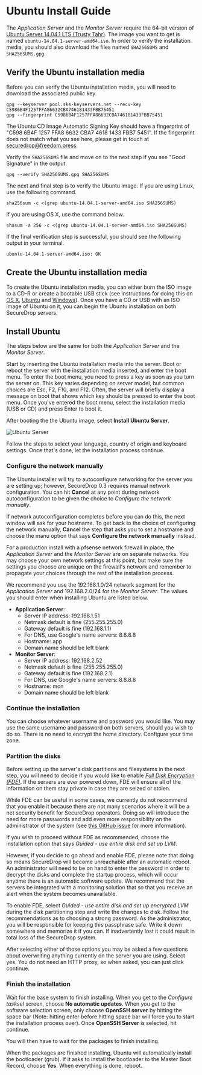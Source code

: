 # Ubuntu Install Guide

The *Application Server* and the *Monitor Server* require the 64-bit version of [Ubuntu Server 14.04.1 LTS (Trusty Tahr)](http://releases.ubuntu.com/14.04.1/). The image you want to get is named `ubuntu-14.04.1-server-amd64.iso`. In order to verify the installation media, you should also download the files named `SHA256SUMS` and `SHA256SUMS.gpg`.

## Verify the Ubuntu installation media

Before you can verify the Ubuntu installation media, you will need to download the associated public key.

```
gpg --keyserver pool.sks-keyservers.net --recv-key C5986B4F1257FFA86632CBA746181433FBB75451
gpg --fingerprint C5986B4F1257FFA86632CBA746181433FBB75451
```

The Ubuntu CD Image Automatic Signing Key should have a fingerprint of "C598 6B4F 1257 FFA8 6632  CBA7 4618 1433 FBB7 5451". If the fingerprint does not match what you see here, please get in touch at securedrop@freedom.press.

Verify the `SHA256SUMS` file and move on to the next step if you see "Good Signature" in the output.

```
gpg --verify SHA256SUMS.gpg SHA256SUMS
```

The next and final step is to verify the Ubuntu image. If you are using Linux, use the following command.

```
sha256sum -c <(grep ubuntu-14.04.1-server-amd64.iso SHA256SUMS)
```

If you are using OS X, use the command below.

```
shasum -a 256 -c <(grep ubuntu-14.04.1-server-amd64.iso SHA256SUMS)
```

If the final verification step is successful, you should see the following output in your terminal.

```
ubuntu-14.04.1-server-amd64.iso: OK
```

## Create the Ubuntu installation media

To create the Ubuntu installation media, you can either burn the ISO image to a CD-R or create a bootable USB stick (see instructions for doing this on [OS X](http://www.ubuntu.com/download/desktop/create-a-usb-stick-on-mac-osx), [Ubuntu](http://www.ubuntu.com/download/desktop/create-a-usb-stick-on-ubuntu) and [Windows](http://www.ubuntu.com/download/desktop/create-a-usb-stick-on-windows)). Once you have a CD or USB with an ISO image of Ubuntu on it, you can begin the Ubuntu installation on both SecureDrop servers.

## Install Ubuntu

The steps below are the same for both the *Application Server* and the *Monitor Server*.

Start by inserting the Ubuntu installation media into the server. Boot or reboot the server with the installation media inserted, and enter the boot menu. To enter the boot menu, you need to press a key as soon as you turn the server on. This key varies depending on server model, but common choices are Esc, F2, F10, and F12. Often, the server will briefly display a message on boot that shows which key should be pressed to enter the boot menu. Once you've entered the boot menu, select the installation media (USB or CD) and press Enter to boot it.

After booting the the Ubuntu image, select **Install Ubuntu Server**.

![Ubuntu Server](/docs/images/install/ubuntu_server.png)

Follow the steps to select your language, country of origin and keyboard settings. Once that's done, let the installation process continue.

### Configure the network manually

The Ubuntu installer will try to autoconfigure networking for the server you are setting up; however, SecureDrop 0.3 requires manual network configuration. You can hit **Cancel** at any point during network autoconfiguration to be given the choice to *Configure the network manually*. 

If network autoconfiguration completes before you can do this, the next window will ask for your hostname. To get back to the choice of configuring the network manually, **Cancel** the step that asks you to set a hostname and choose the manu option that says **Configure the network manually** instead.

For a production install with a pfsense network firewall in place, the *Application Server* and the *Monitor Server* are on separate networks. You may choose your own network settings at this point, but make sure the settings you choose are unique on the firewall's network and remember to propagate your choices through the rest of the installation process.

We recommend you use the 192.168.1.0/24 network segment for the *Application Server* and 192.168.2.0/24 for the *Monitor Server*. The values you should enter when installing Ubuntu are listed below.


* **Application Server**:
    * Server IP address: 192.168.1.51
    * Netmask default is fine (255.255.255.0)
    * Gateway default is fine (192.168.1.1)
    * For DNS, use Google's name servers: 8.8.8.8
    * Hostname: app
    * Domain name should be left blank
* **Monitor Server**:
    * Server IP address: 192.168.2.52
    * Netmask default is fine (255.255.255.0)
    * Gateway default is fine (192.168.2.1)
    * For DNS, use Google's name servers: 8.8.8.8
    * Hostname: mon
    * Domain name should be left blank

### Continue the installation

You can choose whatever username and password you would like. You may use the same username and password on both servers, should you wish to do so. There is no need to encrypt the home directory. Configure your time zone.

### Partition the disks

Before setting up the server's disk partitions and filesystems in the next step, you will need to decide if you would like to enable [*Full Disk Encryption (FDE)*](https://www.eff.org/deeplinks/2012/11/privacy-ubuntu-1210-full-disk-encryption). If the servers are ever powered down, FDE will ensure all of the information on them stay private in case they are seized or stolen. 

While FDE can be useful in some cases, we currently do not recommend that you enable it because there are not many scenarios where it will be a net security benefit for SecureDrop operators. Doing so will introduce the need for more passwords and add even more responsibility on the administrator of the system (see [this GitHub issue](https://github.com/freedomofpress/securedrop/issues/511#issuecomment-50823554) for more information). 

If you wish to proceed without FDE as recommended, choose the installation option that says *Guided - use entire disk and set up LVM*.

However, if you decide to go ahead and enable FDE, please note that doing so means SecureDrop will become unreachable after an automatic reboot. An administrator will need to be on hand to enter the password in order to decrypt the disks and complete the startup process, which will occur anytime there is an automatic software update. We recommend that the servers be integrated with a monitoring solution that so that you receive an alert when the system becomes unavailable.

To enable FDE, select *Guided - use entire disk and set up encrypted LVM* during the disk partitioning step and write the changes to disk. Follow the recommendations as to choosing a strong password. As the administrator, you will be responsible for keeping this passphrase safe. Write it down somewhere and memorize it if you can. If inadvertently lost it could result in total loss of the SecureDrop system.

After selecting either of those options you may be asked a few questions about overwriting anything currently on the server you are using. Select yes. You do not need an HTTP proxy, so when asked, you can just click continue.

### Finish the installation

Wait for the base system to finish installing. When you get to the *Configure tasksel* screen, choose **No automatic updates**. When you get to the software selection screen, only choose **OpenSSH server** by hitting the space bar (Note: hitting enter before hitting space bar will force you to start the installation process over). Once **OpenSSH Server** is selected, hit continue. 

You will then have to wait for the packages to finish installing.

When the packages are finished installing, Ubuntu will automatically install the bootloader (grub). If it asks to install the bootloader to the Master Boot Record, choose **Yes**. When everything is done, reboot.
